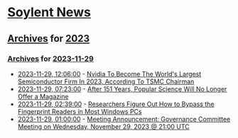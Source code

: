 # [Soylent News](../../../README.md)

## [Archives](../../index.md) for [2023](../index.md)

### [Archives](../../index.md) for [2023-11-29](index.md)

* [2023-11-29, 12:06:00](https://soylentnews.org/article.pl?sid=23/11/28/1132244&from=rss) - [Nvidia To Become The World's Largest Semiconductor Firm In 2023, According To TSMC Chairman](https://soylentnews.org/article.pl?sid=23/11/28/1132244&from=rss)
* [2023-11-29, 07:23:00](https://soylentnews.org/article.pl?sid=23/11/28/0215200&from=rss) - [After 151 Years, Popular Science Will No Longer Offer a Magazine](https://soylentnews.org/article.pl?sid=23/11/28/0215200&from=rss)
* [2023-11-29, 02:39:00](https://soylentnews.org/article.pl?sid=23/11/27/2350211&from=rss) - [Researchers Figure Out How to Bypass the Fingerprint Readers in Most Windows PCs](https://soylentnews.org/article.pl?sid=23/11/27/2350211&from=rss)
* [2023-11-29, 01:00:00](https://soylentnews.org/meta/article.pl?sid=23/11/29/0015220&from=rss) - [Meeting Announcement: Governance Committee Meeting on Wednesday, November 29, 2023 @ 21:00 UTC](https://soylentnews.org/meta/article.pl?sid=23/11/29/0015220&from=rss)
